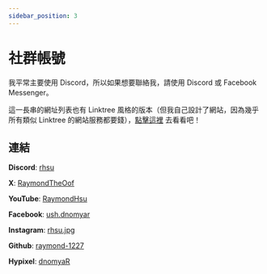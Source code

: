 ```yaml
---
sidebar_position: 3
---
```


# 社群帳號

我平常主要使用 Discord，所以如果想要聯絡我，請使用 Discord 或 Facebook Messenger。

這一長串的網址列表也有 Linktree 風格的版本（但我自己設計了網站，因為幾乎所有類似 Linktree 的網站服務都要錢），[點擊這裡](https://raymond-1227.github.io/social) 去看看吧！

## 連結

**Discord**: [rhsu](https://discord.gg/sZmg77n5EC)

**X**: [RaymondTheOof](https://x.com/RaymondTheOof)

**YouTube**: [RaymondHsu](https://www.youtube.com/@RaymondHsu)

**Facebook**: [ush.dnomyar](https://www.facebook.com/ush.dnomyar)

**Instagram**: [rhsu.jpg](https://www.instagram.com/rhsu.jpg)

**Github**: [raymond-1227](https://github.com/raymond-1227)

**Hypixel**: [dnomyaR](https://hypixel.net/members/dnomyar.1811695)